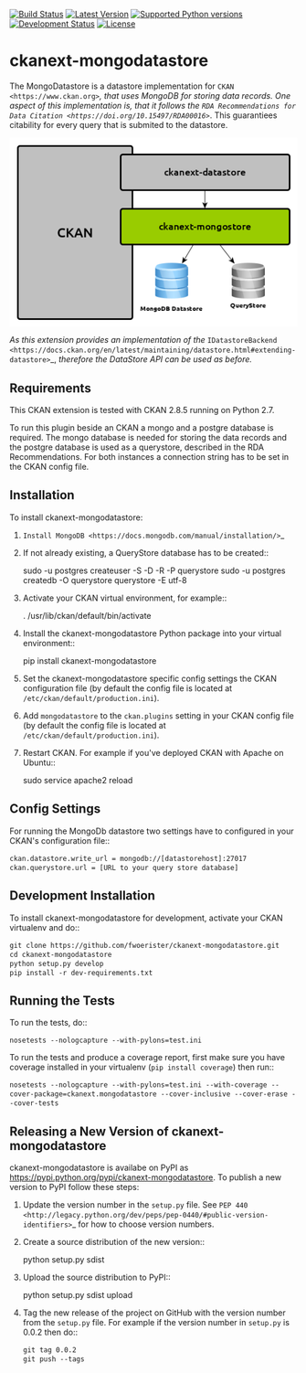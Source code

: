 [![Build Status](https://travis-ci.org/fwoerister/ckanext-mongodatastore.svg?branch=master)](https://travis-ci.org/ckan/ckanext-mongodatastore)
[![Latest Version](https://pypip.in/version/ckanext-mongodatastore/badge.svg)](https://pypi.python.org/pypi/ckanext-mongodatastore/)
[![Supported Python versions](https://pypip.in/py_versions/ckanext-mongodatastore/badge.svg)](https://pypi.python.org/pypi/ckanext-mongodatastore/)
[![Development Status](https://pypip.in/status/ckanext-mongodatastore/badge.svg)](https://pypi.python.org/pypi/ckanext-mongodatastore/https://pypi.python.org/pypi/ckanext-mongodatastore/)
[![License](https://img.shields.io/pypi/l/ckanext-mongodatastore.svg)](https://pypi.python.org/pypi/ckanext-mongodatastore/)

# ckanext-mongodatastore

The MongoDatastore is a datastore implementation for `CKAN <https://www.ckan.org>`_, that uses MongoDB for storing data records. One aspect of this implementation is, that it follows the `RDA Recommendations for Data Citation <https://doi.org/10.15497/RDA00016>`_. This guarantiees citability for every query that is submited to the datastore.

<div style="text-align:center"><img src='images/BigPicture.png' align='center'/></div>

*As this extension provides an implementation of the* `IDatastoreBackend <https://docs.ckan.org/en/latest/maintaining/datastore.html#extending-datastore>`_, *therefore the DataStore API can be used as before.*

## Requirements
This CKAN extension is tested with CKAN 2.8.5 running on Python 2.7.

To run this plugin beside an CKAN a mongo and a postgre database is required. The mongo database is needed for storing the data records and the postgre database is used as a querystore, described in the RDA Recommendations. For both instances a connection string has to be set in the CKAN config file.

## Installation

To install ckanext-mongodatastore:

1. `Install MongoDB <https://docs.mongodb.com/manual/installation/>`_

2. If not already existing, a QueryStore database has to be created::

     sudo -u postgres createuser -S -D -R -P querystore
     sudo -u postgres createdb -O querystore querystore -E utf-8

3. Activate your CKAN virtual environment, for example::

     . /usr/lib/ckan/default/bin/activate

4. Install the ckanext-mongodatastore Python package into your virtual environment::

     pip install ckanext-mongodatastore

5. Set the ckanext-mongodatastore specific config settings the CKAN configuration file 
   (by default the config file is located at
   ``/etc/ckan/default/production.ini``).

5. Add ``mongodatastore`` to the ``ckan.plugins`` setting in your CKAN
   config file (by default the config file is located at
   ``/etc/ckan/default/production.ini``).

6. Restart CKAN. For example if you've deployed CKAN with Apache on Ubuntu::

     sudo service apache2 reload

## Config Settings
For running the MongoDb datastore two settings have to configured in your CKAN's configuration file::

    ckan.datastore.write_url = mongodb://[datastorehost]:27017
    ckan.querystore.url = [URL to your query store database]

## Development Installation

To install ckanext-mongodatastore for development, activate your CKAN virtualenv and
do::

    git clone https://github.com/fwoerister/ckanext-mongodatastore.git
    cd ckanext-mongodatastore
    python setup.py develop
    pip install -r dev-requirements.txt

## Running the Tests

To run the tests, do::

    nosetests --nologcapture --with-pylons=test.ini

To run the tests and produce a coverage report, first make sure you have
coverage installed in your virtualenv (``pip install coverage``) then run::

    nosetests --nologcapture --with-pylons=test.ini --with-coverage --cover-package=ckanext.mongodatastore --cover-inclusive --cover-erase --cover-tests

## Releasing a New Version of ckanext-mongodatastore

ckanext-mongodatastore is availabe on PyPI as https://pypi.python.org/pypi/ckanext-mongodatastore.
To publish a new version to PyPI follow these steps:

1. Update the version number in the ``setup.py`` file.
   See `PEP 440 <http://legacy.python.org/dev/peps/pep-0440/#public-version-identifiers>`_
   for how to choose version numbers.

2. Create a source distribution of the new version::

     python setup.py sdist

3. Upload the source distribution to PyPI::

     python setup.py sdist upload

4. Tag the new release of the project on GitHub with the version number from
   the ``setup.py`` file. For example if the version number in ``setup.py`` is
   0.0.2 then do::

       git tag 0.0.2
       git push --tags
